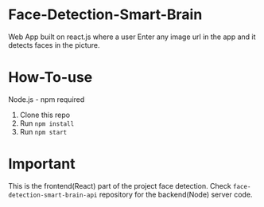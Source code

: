 # Face-Detection-Smart-Brain
Web App built on react.js where a user Enter any image url in the app and it detects faces in the picture.

# How-To-use
Node.js - npm required
1. Clone this repo
2. Run `npm install`
3. Run `npm start`

# Important
This is the frontend(React) part of the project face detection. Check `face-detection-smart-brain-api` repository for the backend(Node) server code.
